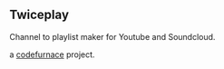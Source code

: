 ## Twiceplay

Channel to playlist maker for Youtube and Soundcloud. 

a [codefurnace](http://twitter.com/codefurnace) project. 
